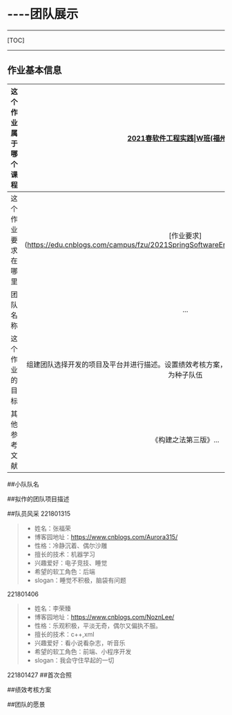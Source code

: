 # ----团队展示
---
[TOC]

---
## 作业基本信息
|这个作业属于哪个课程|[2021春软件工程实践\|W班(福州大学)](https://edu.cnblogs.com/campus/fzu/2021SpringSoftwareEngineeringPractice)|
|:---:|:---:|
|这个作业要求在哪里|[作业要求](https://edu.cnblogs.com/campus/fzu/2021SpringSoftwareEngineeringPractice/homework/11848|
|团队名称|...|
|这个作业的目标|组建团队选择开发的项目及平台并进行描述。设置绩效考核方案，展示队友风采和团队愿景。最后争取成为种子队伍|
|其他参考文献|《构建之法第三版》...|
##小队队名

##拟作的团队项目描述

##队员风采
221801315
>* 姓名：张福荣
>* 博客园地址：https://www.cnblogs.com/Aurora315/
>* 性格：冷静沉着、偶尔沙雕
>* 擅长的技术：机器学习
>* 兴趣爱好：电子竞技、睡觉
>* 希望的软工角色：后端
>* slogan：睡觉不积极，脑袋有问题


221801406
>* 姓名：李荣臻
>* 博客园地址：https://www.cnblogs.com/NoznLee/
>* 性格：乐观积极，平淡无奇，偶尔又偏执不服。
>* 擅长的技术：c++,xml
>* 兴趣爱好：看小说看杂志，听音乐
>* 希望的软工角色：前端、小程序开发
>* slogan：我会守住早起的一切

221801427
##首次合照

##绩效考核方案

##团队的愿景



